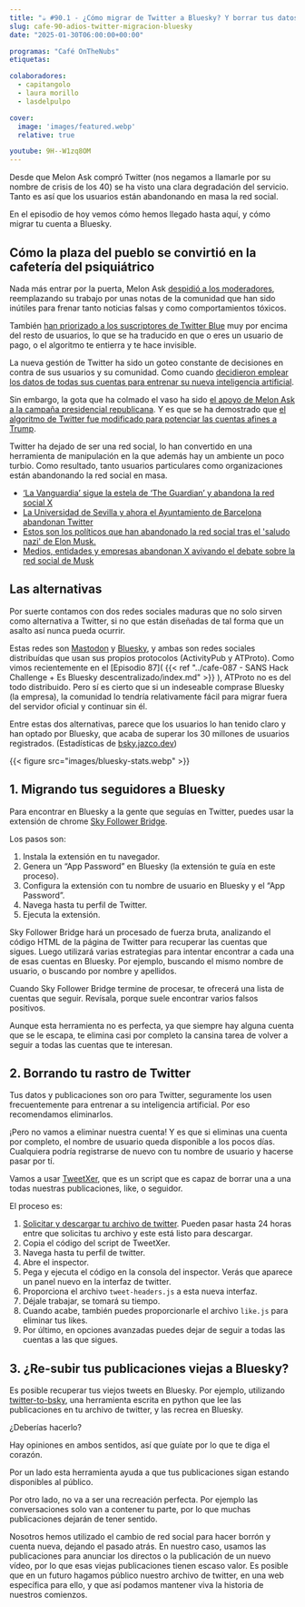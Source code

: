 ```yaml
---
title: "☕️ #90.1 - ¿Cómo migrar de Twitter a Bluesky? Y borrar tus datos de Twitter por el camino"
slug: cafe-90-adios-twitter-migracion-bluesky
date: "2025-01-30T06:00:00+00:00"

programas: "Café OnTheNubs"
etiquetas:

colaboradores:
  - capitangolo
  - laura morillo
  - lasdelpulpo

cover:
  image: 'images/featured.webp'
  relative: true

youtube: 9H--W1zq8OM
---
```


Desde que Melon Ask compró Twitter (nos negamos a llamarle por su nombre de crisis de los 40) se ha visto una clara degradación del servicio. Tanto es así que los usuarios están abandonando en masa la red social.

En el episodio de hoy vemos cómo hemos llegado hasta aquí, y cómo migrar tu cuenta a Bluesky.

## Cómo la plaza del pueblo se convirtió en la cafetería del psiquiátrico

Nada más entrar por la puerta, Melon Ask [despidió a los moderadores](https://www.eleconomista.es/tecnologia/noticias/12101126/01/23/Twitter-continua-con-los-despidos-adios-a-los-moderadores-de-contenido-de-las-oficinas-internacionales-.html#), reemplazando su trabajo por unas notas de la comunidad que han sido inútiles para frenar tanto noticias falsas y como comportamientos tóxicos.

También [han priorizado a los suscriptores de Twitter Blue](https://owlead.com/is-twitter-blue-worth-it/) muy por encima del resto de usuarios, lo que se ha traducido en que o eres un usuario de pago, o el algoritmo te entierra y te hace invisible.

La nueva gestión de Twitter ha sido un goteo constante de decisiones en contra de sus usuarios y su comunidad. Como cuando [decidieron emplear los datos de todas sus cuentas para entrenar su nueva inteligencia artificial](https://es.wired.com/articulos/como-evitar-que-elon-musk-use-tus-tuits-de-x-para-entrenar-a-su-modelo-de-ia-grok).

Sin embargo, la gota que ha colmado el vaso ha sido [el apoyo de Melon Ask a la campaña presidencial republicana](https://elpais.com/internacional/elecciones-usa/2024-12-06/elon-musk-acabo-donando-mas-de-260-millones-de-dolares-a-la-campana-de-trump.html). Y es que se ha demostrado que [el algoritmo de Twitter fue modificado para potenciar las cuentas afines a Trump](https://www.publico.es/internacional/estudio-sugiere-musk-favorecio-cuentas-pro-trump-x-meses-elecciones-eeuu.html).

Twitter ha dejado de ser una red social, lo han convertido en una herramienta de manipulación en la que además hay un ambiente un poco turbio. Como resultado, tanto usuarios particulares como organizaciones están abandonando la red social en masa.

- [‘La Vanguardia’ sigue la estela de ‘The Guardian’ y abandona la red social X](https://elpais.com/comunicacion/2024-11-14/la-vanguardia-sigue-la-estela-de-the-guardian-y-abandona-la-red-social-x.html)
- [La Universidad de Sevilla y ahora el Ayuntamiento de Barcelona abandonan Twitter](https://computerhoy.20minutos.es/apps/adios-x-universidad-sevilla-ahora-ayuntamiento-barcelona-abandonan-twitter-pero-estampida-1438443)
- [Estos son los políticos que han abandonado la red social tras el 'saludo nazi' de Elon Musk.](https://www.20minutos.es/noticia/5674583/0/adios-x-estos-son-los-politicos-que-han-abandonado-red-social-tras-saludo-nazi-elon-musk/)
- [Medios, entidades y empresas abandonan X avivando el debate sobre la red social de Musk](https://www.eitb.eus/es/noticias/sociedad/detalle/9627804/varios-medios-entidades-y-empresas-abandonan-x-avivando-debate-sobre-red-social-de-musk/)


## Las alternativas

Por suerte contamos con dos redes sociales maduras que no solo sirven como alternativa a Twitter, si no que están diseñadas de tal forma que un asalto así nunca pueda ocurrir.

Estas redes son [Mastodon](http://que.pasa.co/@onthenubs) y [Bluesky](http://bsky.app/profile/onthenubs.com/), y ambas son redes sociales distribuídas que usan sus propios protocolos (ActivityPub y ATProto). Como vimos recientemente en el [Episodio 87]( {{< ref "../cafe-087 - SANS Hack Challenge + Es Bluesky descentralizado/index.md" >}} ), ATProto no es del todo distribuido. Pero sí es cierto que si un indeseable comprase Bluesky (la empresa), la comunidad lo tendría relativamente fácil para migrar fuera del servidor oficial y continuar sin él.

Entre estas dos alternativas, parece que los usuarios lo han tenido claro y han optado por Bluesky, que acaba de superar los 30 millones de usuarios registrados. (Estadísticas de [bsky.jazco.dev](https://bsky.jazco.dev/stats))

{{< figure src="images/bluesky-stats.webp" >}}


## 1. Migrando tus seguidores a Bluesky

Para encontrar en Bluesky a la gente que seguías en Twitter, puedes usar la extensión de chrome [Sky Follower Bridge](https://chromewebstore.google.com/detail/sky-follower-bridge/behhbpbpmailcnfbjagknjngnfdojpko).

Los pasos son:

1. Instala la extensión en tu navegador.
2. Genera un “App Password” en Bluesky (la extensión te guía en este proceso).
3. Configura la extensión con tu nombre de usuario en Bluesky y el “App Password”.
4. Navega hasta tu perfil de Twitter.
5. Ejecuta la extensión.

Sky Follower Bridge hará un procesado de fuerza bruta, analizando el código HTML de la página de Twitter para recuperar las cuentas que sigues. Luego utilizará varias estrategias para intentar encontrar a cada una de esas cuentas en Bluesky. Por ejemplo, buscando el mismo nombre de usuario, o buscando por nombre y apellidos.

Cuando Sky Follower Bridge termine de procesar, te ofrecerá una lista de cuentas que seguir. Revísala, porque suele encontrar varios falsos positivos.

Aunque esta herramienta no es perfecta, ya que siempre hay alguna cuenta que se le escapa, te elimina casi por completo la cansina tarea de volver a seguir a todas las cuentas que te interesan.


## 2. Borrando tu rastro de Twitter

Tus datos y publicaciones son oro para Twitter, seguramente los usen frecuentemente para entrenar a su inteligencia artificial. Por eso recomendamos eliminarlos.

¡Pero no vamos a eliminar nuestra cuenta! Y es que si eliminas una cuenta por completo, el nombre de usuario queda disponible a los pocos días. Cualquiera podría registrarse de nuevo con tu nombre de usuario y hacerse pasar por tí.

Vamos a usar [TweetXer](https://github.com/lucahammer/tweetXer), que es un script que es capaz de borrar una a una todas nuestras publicaciones, like, o seguidor.

El proceso es:

1. [Solicitar y descargar tu archivo de twitter](https://help.x.com/es/managing-your-account/how-to-download-your-x-archive). Pueden pasar hasta 24 horas entre que solicitas tu archivo y este está listo para descargar.
2. Copia el código del script de TweetXer.
3. Navega hasta tu perfil de twitter.
4. Abre el inspector.
5. Pega y ejecuta el código en la consola del inspector. Verás que aparece un panel nuevo en la interfaz de twitter.
6. Proporciona el archivo `tweet-headers.js` a esta nueva interfaz.
7. Déjale trabajar, se tomará su tiempo.
8. Cuando acabe, también puedes proporcionarle el archivo `like.js` para eliminar tus likes.
9. Por último, en opciones avanzadas puedes dejar de seguir a todas las cuentas a las que sigues.


## 3. ¿Re-subir tus publicaciones viejas a Bluesky?

Es posible recuperar tus viejos tweets en Bluesky. Por ejemplo, utilizando [twitter-to-bsky](https://github.com/ianklatzco/twitter-to-bsky), una herramienta escrita en python que lee las publicaciones en tu archivo de twitter, y las recrea en Bluesky.

¿Deberías hacerlo?

Hay opiniones en ambos sentidos, así que guíate por lo que te diga el corazón.

Por un lado esta herramienta ayuda a que tus publicaciones sigan estando disponibles al público.

Por otro lado, no va a ser una recreación perfecta. Por ejemplo las conversaciones solo van a contener tu parte, por lo que muchas publicaciones dejarán de tener sentido.

Nosotros hemos utilizado el cambio de red social para hacer borrón y cuenta nueva, dejando el pasado atrás. En nuestro caso, usamos las publicaciones para anunciar los directos o la publicación de un nuevo vídeo, por lo que esas viejas publicaciones tienen escaso valor. Es posible que en un futuro hagamos público nuestro archivo de twitter, en una web específica para ello, y que así podamos mantener viva la historia de nuestros comienzos.
